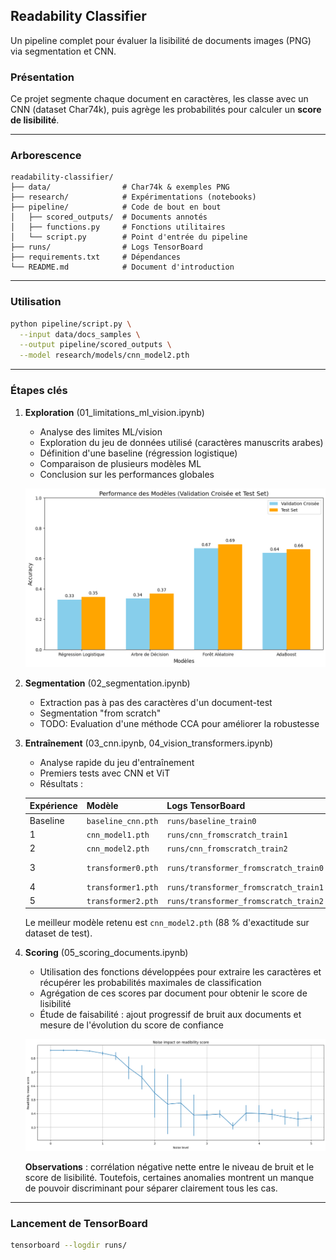## Readability Classifier

Un pipeline complet pour évaluer la lisibilité de documents images (PNG) via segmentation et CNN.

### Présentation

Ce projet segmente chaque document en caractères, les classe avec un CNN (dataset Char74k), puis agrège les probabilités pour calculer un **score de lisibilité**.

---

### Arborescence

```plaintext
readability-classifier/
├── data/                # Char74k & exemples PNG
├── research/            # Expérimentations (notebooks)
├── pipeline/            # Code de bout en bout
│   ├── scored_outputs/  # Documents annotés
│   ├── functions.py     # Fonctions utilitaires
│   └── script.py        # Point d'entrée du pipeline
├── runs/                # Logs TensorBoard
├── requirements.txt     # Dépendances
└── README.md            # Document d'introduction
```

---

### Utilisation

```bash
python pipeline/script.py \
  --input data/docs_samples \
  --output pipeline/scored_outputs \
  --model research/models/cnn_model2.pth
```

---

### Étapes clés

1. **Exploration** (01\_limitations\_ml\_vision.ipynb)

   * Analyse des limites ML/vision
   * Exploration du jeu de données utilisé (caractères manuscrits arabes)
   * Définition d'une baseline (régression logistique)
   * Comparaison de plusieurs modèles ML
   * Conclusion sur les performances globales

   ![Résultats finaux obtenus](perfs_ml.png)

2. **Segmentation** (02\_segmentation.ipynb)

   * Extraction pas à pas des caractères d'un document-test
   * Segmentation "from scratch"
   * TODO: Evaluation d'une méthode CCA pour améliorer la robustesse

3. **Entraînement** (03\_cnn.ipynb, 04\_vision\_transformers.ipynb)

   * Analyse rapide du jeu d'entraînement
   * Premiers tests avec CNN et ViT
   * Résultats :

   | Expérience | Modèle             | Logs TensorBoard                      | ValAcc |
   | ---------- | ------------------ | ------------------------------------- | ------ |
   | Baseline   | `baseline_cnn.pth` | `runs/baseline_train0`                | 84 %   |
   | 1          | `cnn_model1.pth`   | `runs/cnn_fromscratch_train1`         | 81 %   |
   | 2          | `cnn_model2.pth`   | `runs/cnn_fromscratch_train2`         | 88 %   |
   | 3          | `transformer0.pth` | `runs/transformer_fromscratch_train0` | 0,16 % |
   | 4          | `transformer1.pth` | `runs/transformer_fromscratch_train1` | 69 %   |
   | 5          | `transformer2.pth` | `runs/transformer_fromscratch_train2` | 54 %   |

   Le meilleur modèle retenu est `cnn_model2.pth` (88 % d'exactitude sur dataset de test).

4. **Scoring** (05\_scoring\_documents.ipynb)

   * Utilisation des fonctions développées pour extraire les caractères et récupérer les probabilités maximales de classification
   * Agrégation de ces scores par document pour obtenir le score de lisibilité
   * Étude de faisabilité : ajout progressif de bruit aux documents et mesure de l'évolution du score de confiance

   ![Scores vs. bruit](noiseVSscore.png)

   **Observations** : corrélation négative nette entre le niveau de bruit et le score de lisibilité. Toutefois, certaines anomalies montrent un manque de pouvoir discriminant pour séparer clairement tous les cas.

---

### Lancement de TensorBoard

```bash
tensorboard --logdir runs/
```
